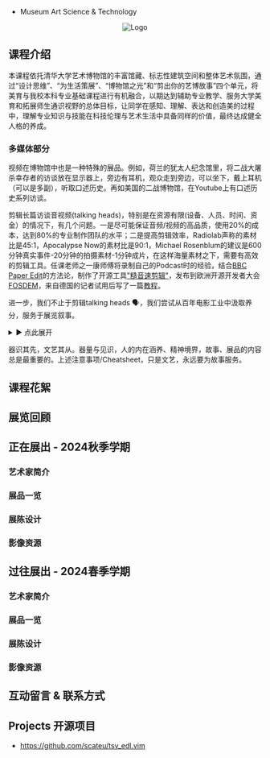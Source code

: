  - Museum Art Science & Technology

<p align="center">
  <img style="max-width:400px" src="https://mast-thu.github.io/logo.png" alt="Logo"/>
</p>

## 课程介绍

本课程依托清华大学艺术博物馆的丰富馆藏、标志性建筑空间和整体艺术氛围，通过“设计思维”、“为生活策展”、“博物馆之光”和“剪出你的艺博故事”四个单元，将美育与我校本科专业基础课程进行有机融合，以期达到辅助专业教学、服务大学美育和拓展师生通识视野的总体目标，让同学在感知、理解、表达和创造美的过程中，理解专业知识与技能在科技伦理与艺术生活中具备同样的价值，最终达成健全人格的养成。


### 多媒体部分

视频在博物馆中也是一种特殊的展品。例如，荷兰的犹太人纪念馆里，将二战大屠杀幸存者的访谈放在显示器上，旁边有耳机，观众走到旁边，可以坐下，戴上耳机（可以是多副），听取口述历史。再如美国的二战博物馆，在Youtube上有口述历史系列访谈。

剪辑长篇访谈音视频(talking heads)，特别是在资源有限(设备、人员、时间、资金）的情况下，有几个问题。一是尽可能保证音频/视频的高品质，使用20%的成本，达到80%的专业制作团队的水平；二是提高剪辑效率，Radiolab声称的素材比是45:1，Apocalypse Now的素材比是90:1，Michael Rosenblum的建议是600分钟真实事件-20分钟的拍摄素材-1分钟成片，在这样海量素材之下，需要有高效的剪辑工具。任课老师之一康师傅将录制自己的Podcast时的经验，结合[BBC Paper Edit](https://bbcnewslabs.co.uk/projects/digital-paper-edit/)的方法论，制作了开源工具["糙音速剪辑"](https://github.com/scateu/tsv_edl.vim)，发布到欧洲开源开发者大会[FOSDEM](https://fosdem.org/2024/schedule/event/fosdem-2024-2804-edit-video-audio-with-or-without-vim/)，来自德国的记者试用后写了一篇[教程](https://zerwuerfnis.org/paper-cut-audio-editing-for-radio-journalism)。



进一步，我们不止于剪辑talking heads 🗣️，我们尝试从百年电影工业中汲取养分，服务于展览叙事。

<details markdown="1"><summary> ▶️  点此展开 </summary>

 - 多机位(Multicam): 采访中多机位的必要性: 把说话过程剪断，会使人的变化显得跳跃。而人类的视觉对于小的变化很敏感，但对于大的角度变化(大于30度的机位变化，30度原则)反而可以接受。在谈话的剪断跳跃点需要切到另一台摄像机，才能显得比较自然。
 - 多机位-好声音: 使用另一只手机作为录音机，近场收声。以击掌代替场记版🎬
 - 180度原则(不要越轴)，30度原则(机位变化要大)
 - 景别: 如音阶，不要跑调，记住各景别的高度(下缘)，如CU(到肩)，BCU(Big Close-Up, 也称Choke，掐脖)，ECU(Extreme CU, 也称意大利西部片CU，只拍眼)，MS，WS等。尽可能使用标准景别语言。
 - Interview的拍法 - BBC的Mojo持机法: 左手抱在右腋下撑住右肘，右手持手机(镜头一定擦干净)，作奥特曼状，构图使受访人在画面左侧看向右(或居右侧看向左)，直视采访人，而非镜头。
 - 视线: Eye line match: 画面双方地位要平等，眼睛的位置要平齐，眼看向的角度要对称。
 - 目光坚定: 受访者看向的位置一定要固定，且只能看向一个人，平行于地面; 向上或向下，或斜视，或视线忽左忽右，可以将采访者打造成反派。
 - B-roll的拍法 - Michael Roseblum 的 5-shot 方法，在BBC、汤森等新闻机构广泛使用。擦干净镜头，一动不动，屏住呼吸，以下5步各拍10秒。
   * 1. CU on action(手) 2. CU on face 3. WS on both 4. OTS(Over the Shoulder，也称PoV，Point of view，主观视觉) 5. 任意creative角度。
 - "Shoot where it's not": 抢占先机，例如拍门把手，守画面而等受访者入；
 - "Let her leave": 同时在受访者离开画面后，不要追着画面，让受访者离开画面，观众自然会想去看受访者去哪里了，即为一个非常好的剪辑点。
 - 结构风格: Michael Rosenblum 的 "Wow - Pirate - Star - Arc of story - Conclusion" 方法，每一个部分都是5 shots方法拍摄
 - 结构风格: Establishing Shots + B-roll over talking heads，不会出差错，四平八稳
 - 画面时长: 以自然语速能完整描述画面的时长为宜
 - 画面时长: Walter Murch经常会练习以正常速度播放，在剪辑点按下空格暂停，像打靶。如果多次打靶都打到同一个位置上，则证明剪辑点是精确的。
 - Cut on matched action: 比如电影Matrix中，Morpheus的转身，由Master shot转为CU。
 - Cut near the blink of an eye: In the blink of an eye书中，作者Walter Murch认为，人的眨眼表示对信息的接收完成，眨眼类似于存盘，在观众或演员的自然眨眼点处剪辑，也是较好的位置。
 - Inserts, Cutaway: 都属于B-roll，但Insert和主画面之间动作连贯，比如主画面在拧一个旋钮，Insert可以拍拧旋钮的动作；比如上菜，盘子由服务员贴近桌子的那一刻，就可以变到盘子内容特写了(包括服务员的手)。据说片场中专门会有Insert Day，专门留最后一天拍所需要的Inserts。这一点，借鉴之，采访后补拍对应的B-roll。
 - Reaction, Kuleshov effect; 但滥用Reaction Shots不吉利。
 - 音画时机: Always J Cut - Steve Audette of PBS
 - 音画时机: MTV，剪辑点先于重拍出现，就像闪电打雷轰隆隆。
 - 剪辑时机: 对话双方，一方说完话镜头应该立即切到对方，若多停留，则可能造成此方说话者被打造成反派。
 - Plan: 一页纸的script为一分钟，场记在script上标线的作用
 - Plan: 使用Spreadsheet来规划也是有效的办法
 - Plan: Michael Rosenblum也建议用纸和笔画出剪辑软件的时间线，V1 A1 A2, Sound bites, Narration，是行之有效的方法

如Walter Murch的Rule of 6: Emotion 51%, Story 23%, Rhythm 10%, Eye-trace 7%, Two-dimensional plane of screen 5%, Three-dimensional space of action 4%，给观者带来的情感永远是最重要的。

参考:
 - In the blink of an eye, by Walter Murch
 - iPhone Millionaire How to Create and Sell Cutting-Edge Video, by Michael Rosenblum
 - 纪录片 The Cutting Edge - The Magic of Movie Editing

</details>

器识其先，文艺其从。器量与见识，人的内在涵养、精神境界，故事、展品的内容总是最重要的。上述注意事项/Cheatsheet，只是文艺，永远要为故事服务。


## 课程花絮

## 展览回顾

## 正在展出 - 2024秋季学期

### 艺术家简介

### 展品一览

### 展陈设计

### 影像资源

## 过往展出 - 2024春季学期

### 艺术家简介

### 展品一览

### 展陈设计

### 影像资源

## 互动留言 & 联系方式

## Projects 开源项目

 - <https://github.com/scateu/tsv_edl.vim>

